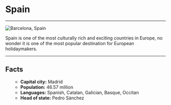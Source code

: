 <h1>Spain</h1>

<hr>

<img src="https://dynaimage.cdn.cnn.com/cnn/q_auto,w_1903,c_fill,g_auto,h_1070,ar_16:9/http%3A%2F%2Fcdn.cnn.com%2Fcnnnext%2Fdam%2Fassets%2F170706113411-spain.jpg" alt="Barcelona, Spain">

<p>
  Spain is one of the most culturally rich and exciting countries in Europe, no wonder it is one of the most popular destination for European holidaymakers.
  </p>
 
<hr>

 <h2>Facts</h2>
 <p>
  <ul>
    <ul style="font-weight: bold;">
      <li>Capital city:<span style="font-weight: normal;"> Madrid</span></li>
      <li>Population:<span style="font-weight: normal;"> 46.57 million</span></li>
      <li>Languages:<span style="font-weight: normal;"> Spanish, Catalan, Galician, Basque, Occitan</span></li>
      <li>Head of state:<span style="font-weight: normal;"> Pedro Sánchez</span></li>
  </ul>
</p>
